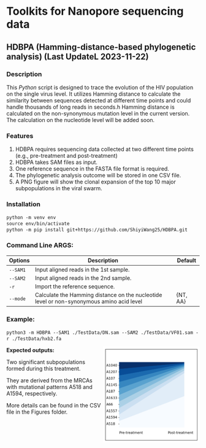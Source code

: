 # Toolkits for Nanopore sequencing data

## HDBPA (Hamming-distance-based phylogenetic analysis) (Last UpdateL 2023-11-22)
### Description
This _Python_ script is designed to trace the evolution of the HIV population on the single virus level.
It utilizes Hamming distance to calculate the similarity between sequences detected at different time points and could handle thousands of long reads in seconds.h
Hamming distance is calculated on the non-synonymous mutation level in the current version. The calculation on the nucleotide level will be added soon.

### Features
1. HDBPA requires sequencing data collected at two different time points (e.g., pre-treatment and post-treatment)
2. HDBPA takes SAM files as input.
3. One reference sequence in the FASTA file format is required.
4. The phylogenetic analysis outcome will be stored in one CSV file.
5. A PNG figure will show the clonal expansion of the top 10 major subpopulations in the viral swarm.

### Installation
```
python -m venv env
source env/bin/activate
python -m pip install git+https://github.com/ShiyiWang25/HDBPA.git
```
### Command Line ARGS:

| Options | Description | Default |
| --- | --- | --- |
| `--SAM1`  | Input aligned reads in the 1st sample. | |
| `--SAM2`  | Input aligned reads in the 2nd sample. | |
| `-r`  | Import the reference sequence. | |
| `--mode`| Calculate the Hamming distance on the nucleotide level  or non-synonymous amino acid level | {NT, AA} |

### Example:
```
python3 -m HDBPA --SAM1 ./TestData/DN.sam --SAM2 ./TestData/VF01.sam -r ./TestData/hxb2.fa
```
**Expected outputs:**
<img align="right" src="https://github.com/ShiyiWang25/HDBPA/blob/main/Figures/HDBPA_plot.png" width=50% height=50%>

Two significant subpopulations formed during this treatment. 

They are derived from the MRCAs with mutational patterns A518 and A1594, respectively. 

More details can be found in the CSV file in the Figures folder.

